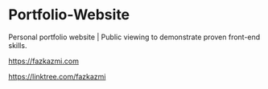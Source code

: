 # Portfolio-Website
Personal portfolio website | Public viewing to demonstrate proven front-end skills.

https://fazkazmi.com

https://linktree.com/fazkazmi
